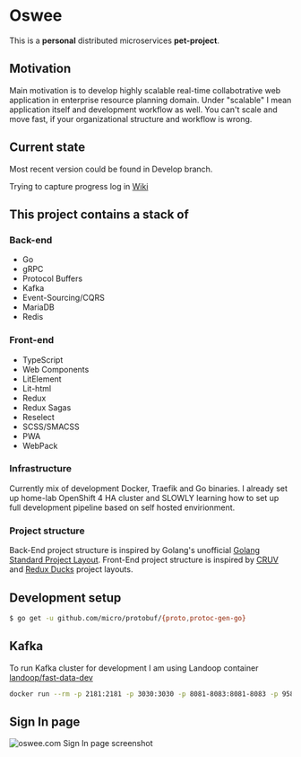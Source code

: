 # Oswee

This is a **personal** distributed microservices **pet-project**.

## Motivation

Main motivation is to develop highly scalable real-time collabotrative web application in enterprise resource planning domain.
Under "scalable" I mean application itself and development workflow as well. You can't scale and move fast, if your organizational structure and workflow is wrong.

## Current state

Most recent version could be found in Develop branch.

Trying to capture progress log in [Wiki](https://github.com/oswee/public-web/wiki/Log)

## This project contains a stack of

### Back-end

- Go
- gRPC
- Protocol Buffers
- Kafka
- Event-Sourcing/CQRS
- MariaDB
- Redis

### Front-end

- TypeScript
- Web Components
- LitElement
- Lit-html
- Redux
- Redux Sagas
- Reselect
- SCSS/SMACSS
- PWA
- WebPack

### Infrastructure

Currently mix of development Docker, Traefik and Go binaries.
I already set up home-lab OpenShift 4 HA cluster and SLOWLY learning how to set up full development pipeline based on self hosted envirionment.

### Project structure

Back-End project structure is inspired by Golang's unofficial [Golang Standard Project Layout](https://github.com/golang-standards/project-layout).
Front-End project structure is inspired by [CRUV](https://frontarm.com/james-k-nelson/react-cruv/) and [Redux Ducks](https://github.com/erikras/ducks-modular-redux) project layouts.

## Development setup

```sh
$ go get -u github.com/micro/protobuf/{proto,protoc-gen-go}
```

## Kafka

To run Kafka cluster for development I am using Landoop container
[landoop/fast-data-dev](https://hub.docker.com/r/landoop/fast-data-dev)

```sh
docker run --rm -p 2181:2181 -p 3030:3030 -p 8081-8083:8081-8083 -p 9581-9585:9581-9585 -p 9092:9092 -e ADV_HOST=192.168.67.2 landoop/fast-data-dev:latest
```

## Sign In page

![oswee.com Sign In page screenshot](https://raw.githubusercontent.com/oswee/public-web/develop/assets/sign-in-fullscreen.png)